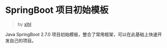 # SpringBoot 项目初始模板

> by [xlhl](https://github.com/xlhl-yan)

Java SpringBoot 2.7.0 项目初始模板，整合了常用框架，可以在此基础上快速开发自己的项目。
